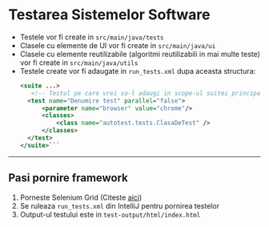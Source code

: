 # Testarea Sistemelor Software

- Testele vor fi create in `src/main/java/tests`
- Clasele cu elemente de UI vor fi create in `src/main/java/ui`
- Clasele cu elemente reutilizabile (algoritmi reutilizabili in mai multe teste) vor fi create in `src/main/java/utils`
- Testele create vor fi adaugate in `run_tests.xml` dupa aceasta structura:
  ```xml
  <suite ...>
     <!-- Testul pe care vrei sa-l adaugi in scope-ul suitei principale -->
    <test name="Denumire test" parallel="false">
        <parameter name="browser" value="chrome"/>
        <classes>
            <class name="autotest.tests.ClasaDeTest" />
        </classes>
    </test>
  </suite>```
---
## Pasi pornire framework
1. Porneste Selenium Grid (Citeste [aici](grid/README.md))
2. Se ruleaza `run_tests.xml` din IntelliJ pentru pornirea testelor
3. Output-ul testului este in `test-output/html/index.html`